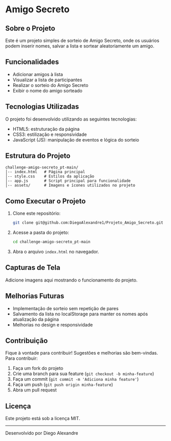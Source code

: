 # Amigo Secreto

## Sobre o Projeto
Este é um projeto simples de sorteio de Amigo Secreto, onde os usuários podem inserir nomes, salvar a lista e sortear aleatoriamente um amigo.

## Funcionalidades
- Adicionar amigos à lista
- Visualizar a lista de participantes
- Realizar o sorteio do Amigo Secreto
- Exibir o nome do amigo sorteado

## Tecnologias Utilizadas
O projeto foi desenvolvido utilizando as seguintes tecnologias:

- HTML5: estruturação da página
- CSS3: estilização e responsividade
- JavaScript (JS): manipulação de eventos e lógica do sorteio

## Estrutura do Projeto
```
challenge-amigo-secreto_pt-main/
│-- index.html   # Página principal
│-- style.css    # Estilos da aplicação
│-- app.js       # Script principal para funcionalidade
│-- assets/      # Imagens e ícones utilizados no projeto
```

## Como Executar o Projeto
1. Clone este repositório:
   ```sh
   git clone git@github.com:DiegoAlexandre1/Projeto_Amigo_Secreto.git
   ```
2. Acesse a pasta do projeto:
   ```sh
   cd challenge-amigo-secreto_pt-main
   ```
3. Abra o arquivo `index.html` no navegador.

## Capturas de Tela
Adicione imagens aqui mostrando o funcionamento do projeto.

## Melhorias Futuras
- Implementação de sorteio sem repetição de pares
- Salvamento da lista no localStorage para manter os nomes após atualização da página
- Melhorias no design e responsividade

## Contribuição
Fique à vontade para contribuir! Sugestões e melhorias são bem-vindas. Para contribuir:
1. Faça um fork do projeto
2. Crie uma branch para sua feature (`git checkout -b minha-feature`)
3. Faça um commit (`git commit -m 'Adiciona minha feature'`)
4. Faça um push (`git push origin minha-feature`)
5. Abra um pull request

## Licença
Este projeto está sob a licença MIT.

---

Desenvolvido por Diego Alexandre

